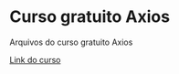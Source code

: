 # Curso gratuito Axios
Arquivos do curso gratuito Axios

[Link do curso](https://www.youtube.com/playlist?list=PLcoYAcR89n-pbc60vYzVD1Fva5KaPmlGQ)
